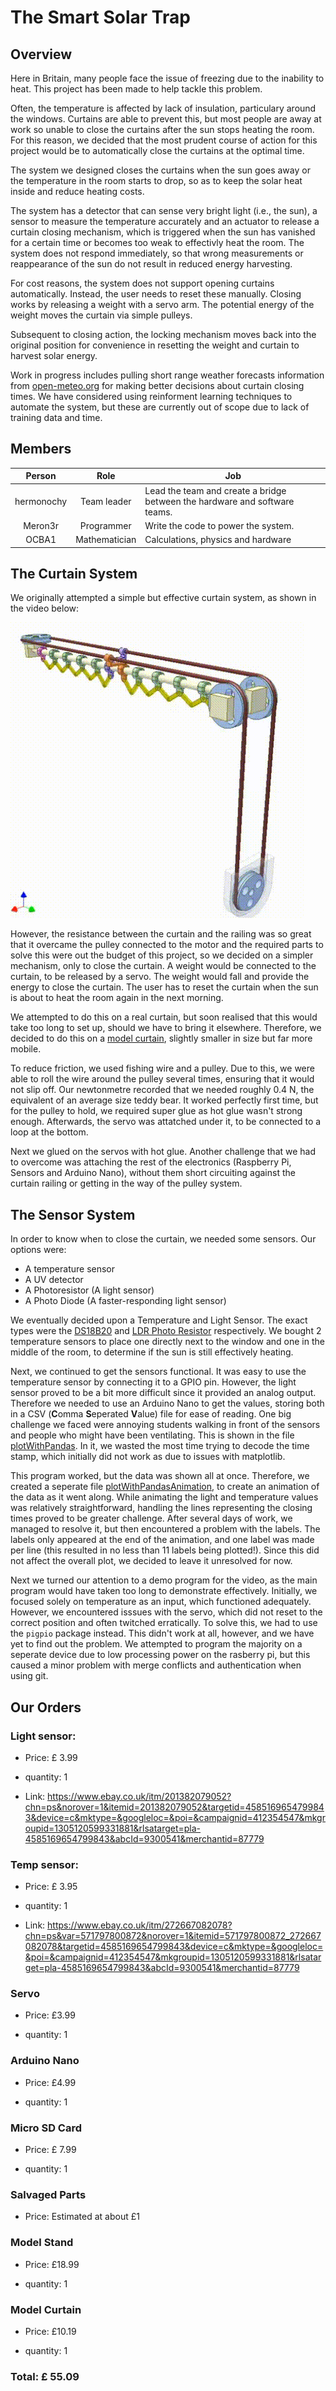 # The Smart Solar Trap

## Overview

Here in Britain, many people face the issue of freezing due to the inability to heat. This project has been made to help tackle this problem. 

Often, the temperature is affected by lack of insulation, particulary around the windows. Curtains are able to prevent this, but most people are away at work so unable to close the curtains after the sun stops heating the room. For this reason, we decided that the most prudent course of action for this project would be to automatically close the curtains at the optimal time. 

The system we designed closes the curtains when the sun goes away or the temperature in the room starts to drop, so as to keep the solar heat inside and reduce heating costs.

The system has a detector that can sense very bright light (i.e., the sun), a sensor to measure the temperature accurately and an actuator to release a curtain closing mechanism, which is triggered when the sun has vanished for a certain time or becomes too weak to effectivly heat the room. The system does not respond immediately, so that wrong measurements or reappearance of the sun do not result in reduced energy harvesting.

For cost reasons, the system does not support opening curtains automatically. Instead, the user needs to reset these manually.
Closing works by releasing a weight with a servo arm. The potential energy of the weight moves the curtain via simple pulleys.

Subsequent to closing action, the locking mechanism moves back into the original position for convenience in resetting the weight and curtain to harvest solar energy.

Work in progress includes pulling short range weather forecasts information from [open-meteo.org](https://open-meteo.com/) for making better decisions about curtain closing times.
We have considered using reinforment learning techniques to automate the system, but these are currently out of scope due to lack of training data and time.

## Members

| Person | Role | Job |
| :----: | :------: | ------ |
| hermonochy | Team leader | Lead the team and create a bridge between the hardware and software teams. |
| Meron3r | Programmer | Write the code to power the system. |
| OCBA1 | Mathematician | Calculations, physics and hardware |

## The Curtain System

We originally attempted a simple but effective curtain system, as shown in the video below:

![](data/Curtains.gif)

However, the resistance between the curtain and the railing was so great that it overcame the pulley connected to the motor and the required parts to solve this were out the budget of this project, so we decided on a simpler mechanism, only to close the curtain. 
A weight would be connected to the curtain, to be released by a servo. The weight would fall and provide the energy to close the curtain. The user has to reset the curtain when the sun is about to heat the room again in the next morning. 

We attempted to do this on a real curtain, but soon realised that this would take too long to set up, should we have to bring it elsewhere. Therefore, we decided to do this on a [model curtain](#model-curtain), slightly smaller in size but far more mobile.

To reduce friction, we used fishing wire and a pulley. Due to this, we were able to roll the wire around the pulley several times, ensuring that it would not slip off. Our newtonmetre recorded that we needed roughly 0.4 N, the equivalent of an average size teddy bear. It worked perfectly first time, but for the pulley to hold, we required super glue as hot glue wasn't strong enough. Afterwards, the servo was attatched under it, to be connected to a loop at the bottom.

Next we glued on the servos with hot glue. Another challenge that we had to overcome was attaching the rest of the electronics (Raspberry Pi, Sensors and Arduino Nano), without them short circuiting against the curtain railing or getting in the way of the pulley system. 

## The Sensor System

In order to know when to close the curtain, we needed some sensors. Our options were:

- A temperature sensor
- A UV detector
- A Photoresistor (A light sensor)
- A Photo Diode (A faster-responding light sensor)

We eventually decided upon a Temperature and Light Sensor. The exact types were the [DS18B20](#temp-sensor) and [LDR Photo Resistor](#light-sensor) respectively. We bought 2 temperature sensors to place one directly next to the window and one in the middle of the room, to determine if the sun is still effectively heating.

Next, we continued to get the sensors functional. It was easy to use the temperature sensor by connecting it to a GPIO pin. However, the light sensor proved to be a bit more difficult since it provided an analog output. Therefore we needed to use an Arduino Nano to get the values, storing both in a CSV (**C**omma **S**eperated **V**alue) file for ease of reading. One big challenge we faced were annoying students walking in front of the sensors and people who might have been ventilating. This is shown in the file [plotWithPandas](TempLog/plotWithPandas.py). In it, we wasted the most time trying to decode the time stamp, which initially did not work as due to issues with matplotlib.

This program worked, but the data was shown all at once. Therefore, we created a seperate file [plotWithPandasAnimation](TempLog/plotWithPandasAnimation.py), to create an animation of the data as it went along. While animating the light and temperature values was relatively straightforward, handling the lines representing the closing times proved to be greater challenge. After several days of work, we managed to resolve it, but then encountered a problem with the labels. The labels only appeared at the end of the animation, and one label was made per line (this resulted in no less than 11 labels being plotted!). Since this did not affect the overall plot, we decided to leave it unresolved for now. 

Next we turned our attention to a demo program for the video, as the main program would have taken too long to demonstrate effectively. Initially, we focused solely on temperature as an input, which functioned adequately. However, we encountered isssues with the servo, which did not reset to the correct position and often twitched erratically. To solve this, we had to use the `pigpio` package instead. This didn't work at all, however, and we have yet to find out the problem. We attempted to program the majority on a seperate device due to low processing power on the rasberry pi, but this caused a minor problem with merge conflicts and authentication when using git.


## Our Orders

### Light sensor:

- Price: £ 3.99

- quantity: 1

- Link: https://www.ebay.co.uk/itm/201382079052?chn=ps&norover=1&itemid=201382079052&targetid=4585169654799843&device=c&mktype=&googleloc=&poi=&campaignid=412354547&mkgroupid=1305120599331881&rlsatarget=pla-4585169654799843&abcId=9300541&merchantid=87779

### Temp sensor:

- Price: £ 3.95

- quantity: 1

- Link: https://www.ebay.co.uk/itm/272667082078?chn=ps&var=571797800872&norover=1&itemid=571797800872_272667082078&targetid=4585169654799843&device=c&mktype=&googleloc=&poi=&campaignid=412354547&mkgroupid=1305120599331881&rlsatarget=pla-4585169654799843&abcId=9300541&merchantid=87779

### Servo

- Price: £3.99

- quantity: 1

### Arduino Nano

- Price: £4.99

- quantity: 1

### Micro SD Card

- Price: £ 7.99

- quantity: 1

### Salvaged Parts

- Price: Estimated at about £1

### Model Stand

- Price: £18.99

- quantity: 1

### Model Curtain

- Price: £10.19

- quantity: 1

### Total: £ 55.09



